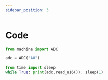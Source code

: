 ```yaml
---
sidebar_position: 3
---
```


# Code

```python
from machine import ADC
```

```python
adc = ADC("A0")
```

```python
from time import sleep 
while True: print(adc.read_u16()); sleep(1)
```
